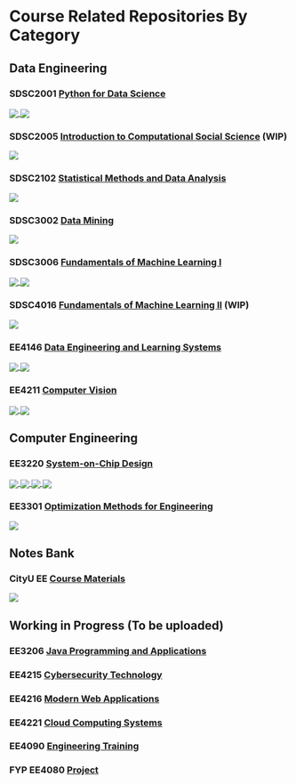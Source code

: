# Course Related Repositories By Category

## Data Engineering

### SDSC2001 [Python for Data Science](http://www.cityu.edu.hk/catalogue/ug/current/course/SDSC2001.htm)

<a href="https://github.com/anuraghazra/convoychat">
  <img align="center" src="https://github-readme-stats.vercel.app/api/pin/?username=AlexLeungZ&repo=SDSC2001" />
</a>
<a href="https://github.com/anuraghazra/convoychat">
  <img align="center" src="https://github-readme-stats.vercel.app/api/pin/?username=AlexLeungZ&repo=SDSC2001-proj" />
</a>

### SDSC2005 [Introduction to Computational Social Science](https://www.cityu.edu.hk/catalogue/ug/current/course/SDSC2005.htm) (WIP)

<a href="https://github.com/anuraghazra/convoychat">
  <img align="center" src="https://github-readme-stats.vercel.app/api/pin/?username=AlexLeungZ&repo=SDSC2005" />
</a>

### SDSC2102 [Statistical Methods and Data Analysis](http://www.cityu.edu.hk/catalogue/ug/current/course/SDSC2102.htm)

<a href="https://github.com/anuraghazra/convoychat">
  <img align="center" src="https://github-readme-stats.vercel.app/api/pin/?username=AlexLeungZ&repo=SDSC2102-project" />
</a>

### SDSC3002 [Data Mining](http://www.cityu.edu.hk/catalogue/ug/current/course/SDSC3002.htm)

<a href="https://github.com/anuraghazra/convoychat">
  <img align="center" src="https://github-readme-stats.vercel.app/api/pin/?username=AlexLeungZ&repo=SDSC3002-proj" />
</a>

### SDSC3006 [Fundamentals of Machine Learning I](http://www.cityu.edu.hk/catalogue/ug/current/course/SDSC3006.htm)

<a href="https://github.com/anuraghazra/convoychat">
  <img align="center" src="https://github-readme-stats.vercel.app/api/pin/?username=AlexLeungZ&repo=SDSC3006" />
</a>
<a href="https://github.com/anuraghazra/convoychat">
  <img align="center" src="https://github-readme-stats.vercel.app/api/pin/?username=AlexLeungZ&repo=SDSC3006-proj" />
</a>

### SDSC4016 [Fundamentals of Machine Learning II](http://www.cityu.edu.hk/catalogue/ug/current/course/SDSC4016.htm) (WIP)

<a href="https://github.com/anuraghazra/convoychat">
  <img align="center" src="https://github-readme-stats.vercel.app/api/pin/?username=AlexLeungZ&repo=SDSC4016" />
</a>

### EE4146 [Data Engineering and Learning Systems](http://www.cityu.edu.hk/catalogue/ug/current/course/EE4146.htm)

<a href="https://github.com/anuraghazra/convoychat">
  <img align="center" src="https://github-readme-stats.vercel.app/api/pin/?username=AlexLeungZ&repo=EE4146-class-t1" />
</a>
<a href="https://github.com/anuraghazra/convoychat">
  <img align="center" src="https://github-readme-stats.vercel.app/api/pin/?username=AlexLeungZ&repo=EE4146-class-t2" />
</a>

### EE4211 [Computer Vision](http://www.cityu.edu.hk/catalogue/ug/current/course/EE4211.htm)

<a href="https://github.com/anuraghazra/convoychat">
  <img align="center" src="https://github-readme-stats.vercel.app/api/pin/?username=AlexLeungZ&repo=EE4211-det" />
</a>
<a href="https://github.com/anuraghazra/convoychat">
  <img align="center" src="https://github-readme-stats.vercel.app/api/pin/?username=AlexLeungZ&repo=EE4211-seg" />
</a>

## Computer Engineering

### EE3220 [System-on-Chip Design](http://www.cityu.edu.hk/catalogue/ug/current/course/EE3220.htm)

<a href="https://github.com/anuraghazra/convoychat">
  <img align="center" src="https://github-readme-stats.vercel.app/api/pin/?username=AlexLeungZ&repo=EE3220-lab1" />
</a>
<a href="https://github.com/anuraghazra/convoychat">
  <img align="center" src="https://github-readme-stats.vercel.app/api/pin/?username=AlexLeungZ&repo=EE3220-lab1_LED_control" />
</a>
<a href="https://github.com/anuraghazra/convoychat">
  <img align="center" src="https://github-readme-stats.vercel.app/api/pin/?username=AlexLeungZ&repo=EE3220-lab2" />
</a>
<a href="https://github.com/anuraghazra/convoychat">
  <img align="center" src="https://github-readme-stats.vercel.app/api/pin/?username=AlexLeungZ&repo=EE3220-lab2_b" />
</a>

### EE3301 [Optimization Methods for Engineering](http://www.cityu.edu.hk/catalogue/ug/current/course/EE3301.htm)

<a href="https://github.com/anuraghazra/convoychat">
  <img align="center" src="https://github-readme-stats.vercel.app/api/pin/?username=AlexLeungZ&repo=EE3301" />
</a>

## Notes Bank

### CityU EE [Course Materials](https://github.com/CityuSource/EE-Notes)

<a href="https://github.com/anuraghazra/convoychat">
  <img align="center" src="https://github-readme-stats.vercel.app/api/pin/?username=CityuSource&repo=EE-Notes" />
</a>

## Working in Progress (To be uploaded)

### EE3206 [Java Programming and Applications](http://www.cityu.edu.hk/catalogue/ug/current/course/EE3206.htm)

### EE4215 [Cybersecurity Technology](http://www.cityu.edu.hk/catalogue/ug/current/course/EE4215.htm)

### EE4216 [Modern Web Applications](http://www.cityu.edu.hk/catalogue/ug/current/course/EE4216.htm)

### EE4221 [Cloud Computing Systems](http://www.cityu.edu.hk/catalogue/ug/current/course/EE4221.htm)

### EE4090 [Engineering Training](http://www.cityu.edu.hk/catalogue/ug/current/course/ee4090.htm)

### FYP EE4080 [Project](http://www.cityu.edu.hk/catalogue/ug/current/course/EE4080.htm)
